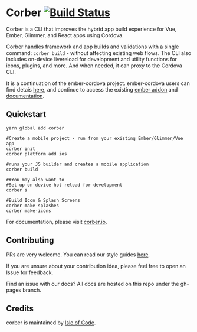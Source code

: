 # Corber [![Build Status](https://travis-ci.org/isleofcode/corber.svg?branch=master)](https://travis-ci.org/isleofcode/corber)

Corber is a CLI that improves the hybrid app build experience for Vue, Ember, Glimmer, and React apps using Cordova.

Corber handles framework and app builds and validations with a single command: `corber build` - without affecting existing web flows. The CLI also includes on-device livereload for development and utility functions for icons, plugins, and more. And when needed, it can proxy to the Cordova CLI.


It is a continuation of the ember-cordova project. ember-cordova users can find detais [here](http://blog.isleofcode.com/announcing-corber-ember-cordova-vue), and continue to access the existing [ember addon](https://github.com/isleofcode/ember-cordova) and [documentation](http://ember-cordova.com).

## Quickstart

```
yarn global add corber

#Create a mobile project - run from your existing Ember/Glimmer/Vue app
corber init
corber platform add ios

#runs your JS builder and creates a mobile application
corber build

##You may also want to 
#Set up on-device hot reload for development
corber s

#Build Icon & Splash Screens
corber make-splashes
corber make-icons
```

For documentation, please visit [corber.io](http://corber.io).

## Contributing

PRs are very welcome. You can read our style guides [here](https://github.com/isleofcode/style-guide).

If you are unsure about your contribution idea, please feel free to
open an Issue for feedback.

Find an issue with our docs? All docs are hosted on this repo under the gh-pages branch. 

## Credits

corber is maintained by [Isle of Code](https://isleofcode.com).
